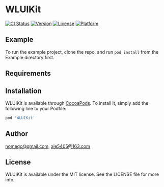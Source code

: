 # WLUIKit

[![CI Status](https://img.shields.io/travis/nomeqc@gmail.com/WLUIKit.svg?style=flat)](https://travis-ci.org/nomeqc@gmail.com/WLUIKit)
[![Version](https://img.shields.io/cocoapods/v/WLUIKit.svg?style=flat)](https://cocoapods.org/pods/WLUIKit)
[![License](https://img.shields.io/cocoapods/l/WLUIKit.svg?style=flat)](https://cocoapods.org/pods/WLUIKit)
[![Platform](https://img.shields.io/cocoapods/p/WLUIKit.svg?style=flat)](https://cocoapods.org/pods/WLUIKit)

## Example

To run the example project, clone the repo, and run `pod install` from the Example directory first.

## Requirements

## Installation

WLUIKit is available through [CocoaPods](https://cocoapods.org). To install
it, simply add the following line to your Podfile:

```ruby
pod 'WLUIKit'
```

## Author

nomeqc@gmail.com, xie5405@163.com

## License

WLUIKit is available under the MIT license. See the LICENSE file for more info.
